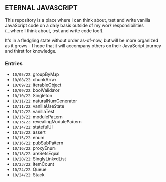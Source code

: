 ## ETERNAL JAVASCRIPT

This repository is a place where I can think about, test and write vanilla JavaScript code on a daily basis outside of my work responsibilities 
(...where I think about, test and write code too!). 

It's in a fledgling state without order as-of-now, but will be more organized as it grows - I hope that it will accompany others on their JavaScript 
journey and thirst for knowledge.

### Entries

* `10/05/22`: groupByMap
* `10/08/22`: chunkArray
* `10/09/22`: iterableObject
* `10/09/22`: boolValidator
* `10/10/22`: Singleton
* `10/11/22`: naturalNumGenerator
* `10/11/22`: vanillaUseState
* `10/12/22`: vanillaTest
* `10/13/22`: modulePattern
* `10/13/22`: revealingModulePattern
* `10/14/22`: statefulUI
* `10/15/22`: assert
* `10/15/22`: enum
* `10/16/22`: pubSubPattern
* `10/16/22`: proxyEnum
* `10/18/22`: areSetsEqual
* `10/20/22`: SinglyLinkedList
* `10/23/22`: itemCount
* `10/24/22`: Queue
* `10/24/22`: Stack
